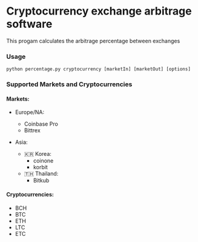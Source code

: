 # Cryptocurrency exchange arbitrage software

This progam calculates the arbitrage percentage between exchanges

### Usage

```shell
python percentage.py cryptocurrency [marketIn] [marketOut] [options]
```

### Supported Markets and Cryptocurrencies

#### Markets:

- Europe/NA:
	- Coinbase Pro
    - Bittrex

- Asia:
    - 🇰🇷 Korea:
    	- coinone
    	- korbit
    - 🇹🇭 Thailand:
        - Bitkub

#### Cryptocurrencies:

- BCH
- BTC
- ETH
- LTC
- ETC
